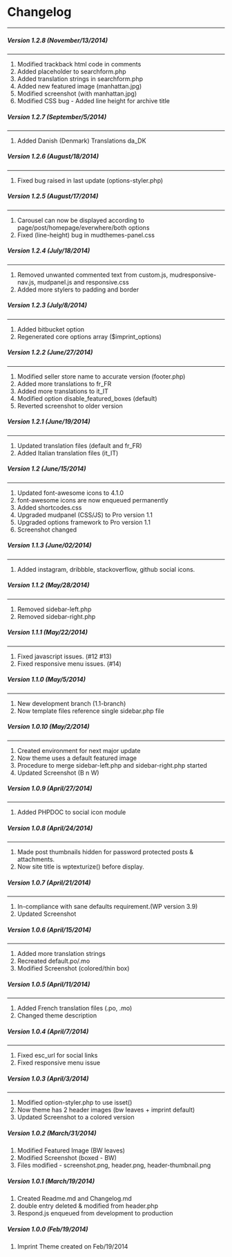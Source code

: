 # Changelog #
***************  

##### Version 1.2.8 (November/13/2014) #####
********************************************
1. Modified trackback html code in comments
2. Added placeholder to searchform.php
3. Added translation strings in searchform.php
4. Added new featured image (manhattan.jpg)
5. Modified screenshot (with manhattan.jpg)
6. Modified CSS bug - Added line height for archive title

##### Version 1.2.7 (September/5/2014) #####
********************************************
1. Added Danish (Denmark) Translations da_DK

##### Version 1.2.6 (August/18/2014) #####
********************************************
1. Fixed bug raised in last update (options-styler.php)

##### Version 1.2.5 (August/17/2014) #####
********************************************
1. Carousel can now be displayed according to page/post/homepage/everwhere/both options
2. Fixed (line-height) bug in mudthemes-panel.css

##### Version 1.2.4 (July/18/2014) #####
********************************************
1. Removed unwanted commented text from custom.js, mudresponsive-nav.js, mudpanel.js and responsive.css
2. Added more stylers to padding and border

##### Version 1.2.3 (July/8/2014) #####
********************************************
1. Added bitbucket option
2. Regenerated core options array ($imprint_options)

##### Version 1.2.2 (June/27/2014) #####
********************************************
1. Modified seller store name to accurate version (footer.php)
2. Added more translations to fr_FR
3. Added more translations to it_IT
4. Modified option disable_featured_boxes (default)
5. Reverted screenshot to older version

##### Version 1.2.1 (June/19/2014) #####
********************************************
1. Updated translation files (default and fr_FR)
2. Added Italian translation files (it_IT)

##### Version 1.2 (June/15/2014) #####
********************************************
1. Updated font-awesome icons to 4.1.0
2. font-awesome icons are now enqueued permanently
3. Added shortcodes.css
4. Upgraded mudpanel (CSS/JS) to Pro version 1.1
5. Upgraded options framework to Pro version 1.1
6. Screenshot changed

##### Version 1.1.3 (June/02/2014) #####
********************************************
1. Added instagram, dribbble, stackoverflow, github social icons.

##### Version 1.1.2 (May/28/2014) #####
********************************************
1. Removed sidebar-left.php
2. Removed sidebar-right.php

##### Version 1.1.1 (May/22/2014) #####
********************************************
1. Fixed javascript issues. (#12 #13)
2. Fixed responsive menu issues. (#14)

##### Version 1.1.0 (May/5/2014) #####
********************************************
1. New development branch (1.1-branch)
2. Now template files reference single sidebar.php file

##### Version 1.0.10 (May/2/2014) #####
********************************************
1. Created environment for next major update
2. Now theme uses a default featured image
3. Procedure to merge sidebar-left.php and sidebar-right.php started
4. Updated Screenshot (B n W)

##### Version 1.0.9 (April/27/2014) #####
********************************************
1. Added PHPDOC to social icon module

##### Version 1.0.8 (April/24/2014) #####
********************************************
1. Made post thumbnails hidden for password protected posts & attachments.
2. Now site title is wptexturize() before display.

##### Version 1.0.7 (April/21/2014) #####
********************************************
1. In-compliance with sane defaults requirement.(WP version 3.9)
2. Updated Screenshot

##### Version 1.0.6 (April/15/2014) #####
********************************************
1. Added more translation strings
2. Recreated default.po/.mo
3. Modified Screenshot (colored/thin box)

##### Version 1.0.5 (April/11/2014) #####
********************************************
1. Added French translation files (.po, .mo)
2. Changed theme description

##### Version 1.0.4 (April/7/2014) #####
********************************************
1. Fixed esc_url for social links
2. Fixed responsive menu issue

##### Version 1.0.3 (April/3/2014) #####
********************************************
1. Modified option-styler.php to use isset()
2. Now theme has 2 header images (bw leaves + imprint default)
3. Updated Screenshot to a colored version

##### Version 1.0.2 (March/31/2014) #####
1. Modified Featured Image (BW leaves)
2. Modified Screenshot (boxed - BW)
3. Files modified - screenshot.png, header.png, header-thumbnail.png

##### Version 1.0.1 (March/19/2014) #####
1. Created Readme.md and Changelog.md
2. <meta name="viewport"> double entry deleted & modified from header.php
3. Respond.js enqueued from development to production

##### Version 1.0.0 (Feb/19/2014) #####
1. Imprint Theme created on Feb/19/2014
